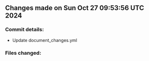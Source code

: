 ## Changes made on Sun Oct 27 09:53:56 UTC 2024
### Commit details:
- Update document_changes.yml
### Files changed:

